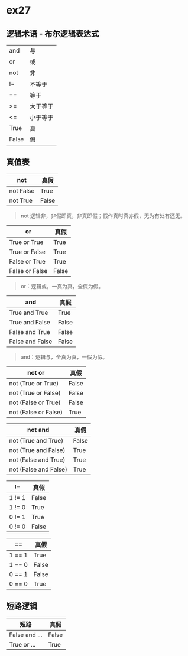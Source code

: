 # ex27

## 逻辑术语 - 布尔逻辑表达式

|       |      |
| ----- | ---- |
| and   | 与    |
| or    | 或    |
| not   | 非    |
| !=    | 不等于  |
| ==    | 等于   |
| >=    | 大于等于 |
| &lt;= | 小于等于 |
| True  | 真    |
| False | 假    |

## 真值表

| not       | 真假    |
| --------- | ----- |
| not False | True  |
| not True  | False |

> not 逻辑非，非假即真，非真即假；假作真时真亦假，无为有处有还无。

| or             | 真假    |
| -------------- | ----- |
| True or True   | True  |
| True or False  | True  |
| False or True  | True  |
| False or False | False |

> or：逻辑或，一真为真，全假为假。

| and             | 真假    |
| --------------- | ----- |
| True and True   | True  |
| True and False  | False |
| False and True  | False |
| False and False | False |

> and：逻辑与，全真为真，一假为假。

| not or               | 真假    |
| -------------------- | ----- |
| not (True or True)   | False |
| not (True or False)  | False |
| not (False or True)  | False |
| not (False or False) | True  |

| not and               | 真假    |
| --------------------- | ----- |
| not (True and True)   | False |
| not (True and False)  | True  |
| not (False and True)  | True  |
| not (False and False) | True  |

| !=     | 真假    |
| ------ | ----- |
| 1 != 1 | False |
| 1 != 0 | True  |
| 0 != 1 | True  |
| 0 != 0 | False |

| ==     | 真假    |
| ------ | ----- |
| 1 == 1 | True  |
| 1 == 0 | False |
| 0 == 1 | False |
| 0 == 0 | True  |

## 短路逻辑

| 短路            | 真假    |
| ------------- | ----- |
| False and ... | False |
| True or ...   | True  |

